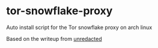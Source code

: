 # tor-snowflake-proxy
Auto install script for the Tor snowflake proxy on arch linux

Based on the writeup from [unredacted](https://unredacted.org/guides/infrastructure/tor/how-to-run-your-own-tor-snowflake-proxy/)
